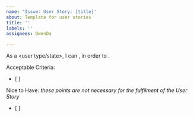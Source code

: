 ```yaml
---
name: 'Issue: User Story: [title]'
about: Template for user stories
title: ''
labels: ''
assignees: OwenDa

---
```


As a <user type/state>, I can <capacity>, in order to <perceived benefit>.

Acceptable Criteria:
- [ ] 


Nice to Have:
*these points are not necessary for the fulfilment of the User Story*
- [ ]
